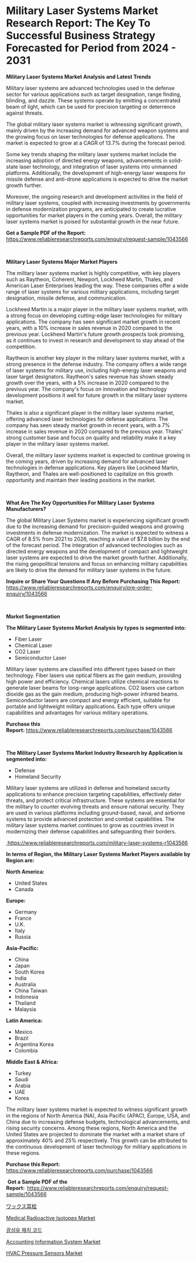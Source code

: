 <p><h1>Military Laser Systems Market Research Report: The Key To Successful Business Strategy Forecasted for Period from 2024 - 2031</h1></p><p><strong>Military Laser Systems Market Analysis and Latest Trends</strong></p>
<p><p>Military laser systems are advanced technologies used in the defense sector for various applications such as target designation, range finding, blinding, and dazzle. These systems operate by emitting a concentrated beam of light, which can be used for precision targeting or deterrence against threats.</p><p>The global military laser systems market is witnessing significant growth, mainly driven by the increasing demand for advanced weapon systems and the growing focus on laser technologies for defense applications. The market is expected to grow at a CAGR of 13.7% during the forecast period.</p><p>Some key trends shaping the military laser systems market include the increasing adoption of directed energy weapons, advancements in solid-state laser technology, and integration of laser systems into unmanned platforms. Additionally, the development of high-energy laser weapons for missile defense and anti-drone applications is expected to drive the market growth further.</p><p>Moreover, the ongoing research and development activities in the field of military laser systems, coupled with increasing investments by governments in defense modernization programs, are anticipated to create lucrative opportunities for market players in the coming years. Overall, the military laser systems market is poised for substantial growth in the near future.</p></p>
<p><strong>Get a Sample PDF of the Report:&nbsp;</strong> <a href="https://www.reliableresearchreports.com/enquiry/request-sample/1043566">https://www.reliableresearchreports.com/enquiry/request-sample/1043566</a></p>
<p>&nbsp;</p>
<p><strong>Military Laser Systems Major Market Players</strong></p>
<p><p>The military laser systems market is highly competitive, with key players such as Raytheon, Coherent, Newport, Lockheed Martin, Thales, and American Laser Enterprises leading the way. These companies offer a wide range of laser systems for various military applications, including target designation, missile defense, and communication.</p><p>Lockheed Martin is a major player in the military laser systems market, with a strong focus on developing cutting-edge laser technologies for military applications. The company has seen significant market growth in recent years, with a 10% increase in sales revenue in 2020 compared to the previous year. Lockheed Martin's future growth prospects look promising, as it continues to invest in research and development to stay ahead of the competition.</p><p>Raytheon is another key player in the military laser systems market, with a strong presence in the defense industry. The company offers a wide range of laser systems for military use, including high-energy laser weapons and laser target designators. Raytheon's sales revenue has shown steady growth over the years, with a 5% increase in 2020 compared to the previous year. The company's focus on innovation and technology development positions it well for future growth in the military laser systems market.</p><p>Thales is also a significant player in the military laser systems market, offering advanced laser technologies for defense applications. The company has seen steady market growth in recent years, with a 7% increase in sales revenue in 2020 compared to the previous year. Thales' strong customer base and focus on quality and reliability make it a key player in the military laser systems market.</p><p>Overall, the military laser systems market is expected to continue growing in the coming years, driven by increasing demand for advanced laser technologies in defense applications. Key players like Lockheed Martin, Raytheon, and Thales are well-positioned to capitalize on this growth opportunity and maintain their leading positions in the market.</p></p>
<p>&nbsp;</p>
<p><strong>What Are The Key Opportunities For Military Laser Systems Manufacturers?</strong></p>
<p><p>The global Military Laser Systems market is experiencing significant growth due to the increasing demand for precision-guided weapons and growing investments in defense modernization. The market is expected to witness a CAGR of 8.5% from 2021 to 2026, reaching a value of $7.8 billion by the end of the forecast period. The integration of advanced technologies such as directed energy weapons and the development of compact and lightweight laser systems are expected to drive the market growth further. Additionally, the rising geopolitical tensions and focus on enhancing military capabilities are likely to drive the demand for military laser systems in the future.</p></p>
<p><strong>Inquire or Share Your Questions If Any Before Purchasing This Report:</strong> <a href="https://www.reliableresearchreports.com/enquiry/pre-order-enquiry/1043566">https://www.reliableresearchreports.com/enquiry/pre-order-enquiry/1043566</a></p>
<p>&nbsp;</p>
<p><strong>Market Segmentation</strong></p>
<p><strong>The Military Laser Systems Market Analysis by types is segmented into:</strong></p>
<p><ul><li>Fiber Laser</li><li>Chemical Laser</li><li>CO2 Laser</li><li>Semiconductor Laser</li></ul></p>
<p><p>Military laser systems are classified into different types based on their technology. Fiber lasers use optical fibers as the gain medium, providing high power and efficiency. Chemical lasers utilize chemical reactions to generate laser beams for long-range applications. CO2 lasers use carbon dioxide gas as the gain medium, producing high-power infrared beams. Semiconductor lasers are compact and energy efficient, suitable for portable and lightweight military applications. Each type offers unique capabilities and advantages for various military operations.</p></p>
<p><strong>Purchase this Report:&nbsp;</strong><a href="https://www.reliableresearchreports.com/purchase/1043566">https://www.reliableresearchreports.com/purchase/1043566</a></p>
<p>&nbsp;</p>
<p><strong>The Military Laser Systems Market Industry Research by Application is segmented into:</strong></p>
<p><ul><li>Defense</li><li>Homeland Security</li></ul></p>
<p><p>Military laser systems are utilized in defense and homeland security applications to enhance precision targeting capabilities, effectively deter threats, and protect critical infrastructure. These systems are essential for the military to counter evolving threats and ensure national security. They are used in various platforms including ground-based, naval, and airborne systems to provide advanced protection and combat capabilities. The military laser systems market continues to grow as countries invest in modernizing their defense capabilities and safeguarding their borders.</p></p>
<p><a href="https://www.reliableresearchreports.com/military-laser-systems-r1043566">&nbsp;https://www.reliableresearchreports.com/military-laser-systems-r1043566</a></p>
<p><strong>In terms of Region, the Military Laser Systems Market Players available by Region are:</strong></p>
<p>
    <p> <strong> North America: </strong>
        <ul>
            <li>United States</li>
            <li>Canada</li>
        </ul>
        </p> 
    <p> <strong> Europe: </strong>
        <ul>
            <li>Germany</li>
            <li>France</li>
            <li>U.K.</li>
            <li>Italy</li>
            <li>Russia</li>
        </ul>
        </p> 
    <p> <strong> Asia-Pacific: </strong>
        <ul>
            <li>China</li>
            <li>Japan</li>
            <li>South Korea</li>
            <li>India</li>
            <li>Australia</li>
            <li>China Taiwan</li>
            <li>Indonesia</li>
            <li>Thailand</li>
            <li>Malaysia</li>
        </ul>
        </p> 
    <p> <strong> Latin America: </strong>
        <ul>
            <li>Mexico</li>
            <li>Brazil</li>
            <li>Argentina Korea</li>
            <li>Colombia</li>
        </ul>
        </p> 
    <p> <strong> Middle East & Africa: </strong>
        <ul>
            <li>Turkey</li>
            <li>Saudi</li>
            <li>Arabia</li>
            <li>UAE</li>
            <li>Korea</li>
        </ul>
    </p>
    </p>
<p><p>The military laser systems market is expected to witness significant growth in the regions of North America (NA), Asia Pacific (APAC), Europe, USA, and China due to increasing defense budgets, technological advancements, and rising security concerns. Among these regions, North America and the United States are projected to dominate the market with a market share of approximately 40% and 25% respectively. This growth can be attributed to the continuous development of laser technology for military applications in these regions.</p></p>
<p><strong>Purchase this Report: </strong><a href="https://www.reliableresearchreports.com/purchase/1043566">https://www.reliableresearchreports.com/purchase/1043566</a></p>
<p>&nbsp;<strong>Get a Sample PDF of the Report:&nbsp;&nbsp;</strong><a href="https://www.reliableresearchreports.com/enquiry/request-sample/1043566">https://www.reliableresearchreports.com/enquiry/request-sample/1043566</a></p>
<p><strong></strong></p>
<p><p><a href="https://medium.com/@deontestanton2023/%E3%83%AF%E3%83%83%E3%82%AF%E3%82%B9%E3%82%A4%E3%83%A4%E3%83%BC%E3%83%97%E3%83%A9%E3%82%B0%E3%81%AE%E5%B8%82%E5%A0%B4%E5%88%86%E6%9E%90%E3%81%A82024%E5%B9%B4%E3%81%8B%E3%82%892031%E5%B9%B4%E3%81%BE%E3%81%A7%E3%81%AE%E4%BA%88%E6%B8%AC%E3%81%95%E3%82%8C%E3%82%8B%E3%82%B5%E3%82%A4%E3%82%BA-afeb87dbdcbf">ワックス耳栓</a></p><p><a href="https://issuu.com/reportprime-2/docs/medical-radioactive-isotopes-market-size-2030.pptx">Medical Radioactive Isotopes Market</a></p><p><a href="https://github.com/TimmyMann6767/Market-Research-Report-List-1/blob/main/760542035378.md">광섬유 패치 코드</a></p><p><a href="https://gentle-editor-9db.notion.site/Accounting-Information-System-Market-Size-Reveals-the-Best-Marketing-Channels-In-Global-Industry-7eded66d3eae42838779c582c9fe0fb0">Accounting Information System Market</a></p><p><a href="https://view.publitas.com/reportprime-1/hvac-pressure-sensors-market-size-and-market-trends-complete-industry-overview-2024-to-2031/">HVAC Pressure Sensors Market</a></p></p>